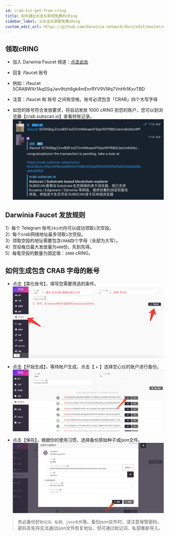 ```yaml
---
id: crab-tut-get-free-cring
title: 如何通过水龙头获得免费的cRing
sidebar_label: 从水龙头获取免费cRing
custom_edit_url: https://github.com/darwinia-network/docs/edit/master/content/zh-CN/crab-tut-get-free-cring.md
---
```

## 领取cRING

- 加入 Darwinia Faucet 频道：[点击此处](https://t.me/DarwiniaFaucet)
- 回复 /faucet 账号
 - 例如：/faucet 5CRABWXr1AqSSqJwv9tzh8gk4mEnrRYV9VWq7VnHh1KxvTBD
 - 注意：/faucet 和 账号 之间有空格，账号必须包含「CRAB」四个大写字母

- 如您的账号符合发放要求，将自动发放 1000 cRING 到您的账户，您可以到浏览器【crab.subscan.io】查看转账记录。
 ![faucet-4](assets/faucet-4.png)

## Darwinia Faucet 发放规则

1）每个 Telegram 账号`24小时`内可以成功领取`1`次空投。  
2）每个crab网络地址最多领取`1`次空投。  
3）领取空投的地址需要包含`CRAB`四个字母（全部为大写）。  
4）空投每日最大发放量为`400`份，先到先得。  
5）每笔空投的数量为固定值：`1000` cRING。  

## 如何生成包含 CRAB 字母的账号

- 点击【美化账号】，填写您需要筛选的条件。
![faucet-1-cn](assets/faucet-1-cn.png)

- 点击【开始生成】，等待账户生成，点击【 + 】选择您心仪的账户进行备份。
![faucet-2-cn](assets/faucet-2-cn.png)

- 点击【保存】，根据你的使用习惯，选择备份原始种子或json文件。   
![faucet-3-cn](assets/faucet-3-cn.png)

> 务必备份好`助记词、私钥、json文件`等。备份json文件时，请注意保管密码，密码丢失将无法通过json文件恢复地址，但可通过助记词、私钥重新导入。